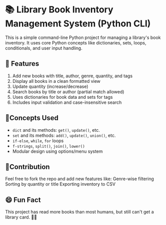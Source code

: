 # 📚 Library Book Inventory Management System (Python CLI)
This is a simple command-line Python project for managing a library's book inventory. It uses core Python concepts like dictionaries, sets, loops, conditionals, and user input handling.


## 🚀 Features
1. Add new books with title, author, genre, quantity, and tags
2. Display all books in a clean formatted view
3. Update quantity (increase/decrease)
4. Search books by title or author (partial match allowed)
5. Uses dictionaries for book data and sets for tags
6. Includes input validation and case-insensitive search


## 🧠Concepts Used
- `dict` and its methods: `get()`, `update()`, etc.
- `set` and its methods: `add()`, `update()`, `union()`, etc.
- `if-else`, `while`, `for` loops
- `f-strings`, `split()`, `join()`, `lower()`
- Modular design using options/menu system


## 🙌Contribution
Feel free to fork the repo and add new features like:
Genre-wise filtering
Sorting by quantity or title
Exporting inventory to CSV


## 😄 Fun Fact
This project has read more books than most humans, but still can't get a library card. 📖🤓
